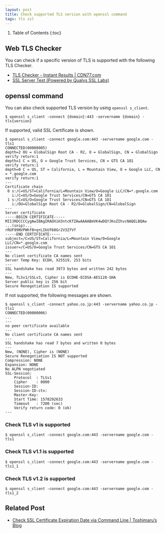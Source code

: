 ```yaml
---
layout: post
title: Check supported TLS version with openssl command
tags: tls ssl
---
```


1. Table of Contents
{:toc}

## Web TLS Checker

You can check if a specific version of TLS is supported with the following TLS Checker.

- [TLS Checker - Instant Results \| CDN77.com](https://www.cdn77.com/tls-test)
- [SSL Server Test (Powered by Qualys SSL Labs)](https://www.ssllabs.com/ssltest/)

## openssl command

You can also check supported TLS version by using `openssl s_client`.

```
$ openssl s_client -connect {domain}:443 -servername {domain} -tls{version}
```

If supported, valid SSL Certificate is shown.

```console
$ openssl s_client -connect google.com:443 -servername google.com -tls1
CONNECTED(00000005)
depth=2 OU = GlobalSign Root CA - R2, O = GlobalSign, CN = GlobalSign
verify return:1
depth=1 C = US, O = Google Trust Services, CN = GTS CA 1O1
verify return:1
depth=0 C = US, ST = California, L = Mountain View, O = Google LLC, CN = *.google.com
verify return:1
---
Certificate chain
 0 s:/C=US/ST=California/L=Mountain View/O=Google LLC/CN=*.google.com
   i:/C=US/O=Google Trust Services/CN=GTS CA 1O1
 1 s:/C=US/O=Google Trust Services/CN=GTS CA 1O1
   i:/OU=GlobalSign Root CA - R2/O=GlobalSign/CN=GlobalSign
---
Server certificate
-----BEGIN CERTIFICATE-----
MIIJRDCCCCygAwIBAgIRAOXiH3ntcKfZAwAAAABmVK4wDQYJKoZIhvcNAQELBQAw
...(snip)...
rRUF99NVPWhf8+q+LIkUf60Gr2V3ZfVf
-----END CERTIFICATE-----
subject=/C=US/ST=California/L=Mountain View/O=Google LLC/CN=*.google.com
issuer=/C=US/O=Google Trust Services/CN=GTS CA 1O1
---
No client certificate CA names sent
Server Temp Key: ECDH, X25519, 253 bits
---
SSL handshake has read 3973 bytes and written 242 bytes
---
New, TLSv1/SSLv3, Cipher is ECDHE-ECDSA-AES128-SHA
Server public key is 256 bit
Secure Renegotiation IS supported
```

If not supported, the following messages are shown.

```console
$ openssl s_client -connect yahoo.co.jp:443 -servername yahoo.co.jp -tls1
CONNECTED(00000006)
...
---
no peer certificate available
---
No client certificate CA names sent
---
SSL handshake has read 7 bytes and written 0 bytes
---
New, (NONE), Cipher is (NONE)
Secure Renegotiation IS NOT supported
Compression: NONE
Expansion: NONE
No ALPN negotiated
SSL-Session:
    Protocol  : TLSv1
    Cipher    : 0000
    Session-ID:
    Session-ID-ctx:
    Master-Key:
    Start Time: 1578292633
    Timeout   : 7200 (sec)
    Verify return code: 0 (ok)
---
```

### Check TLS v1 is supported

```console
$ openssl s_client -connect google.com:443 -servername google.com -tls1
```

### Check TLS v1.1 is supported

```console
$ openssl s_client -connect google.com:443 -servername google.com -tls1_1
```

### Check TLS v1.2 is supported

```console
$ openssl s_client -connect google.com:443 -servername google.com -tls1_2
```

## Related Post

- [Check SSL Certificate Expiration Date via Command Line \| Toshimaru’s Blog](/2017/09/22/ssl-expiration-check-via-command-line.html)
